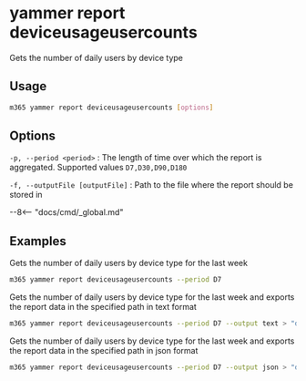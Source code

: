 # yammer report deviceusageusercounts

Gets the number of daily users by device type

## Usage

```sh
m365 yammer report deviceusageusercounts [options]
```

## Options

`-p, --period <period>`
: The length of time over which the report is aggregated. Supported values `D7,D30,D90,D180`

`-f, --outputFile [outputFile]`
: Path to the file where the report should be stored in

--8<-- "docs/cmd/_global.md"

## Examples

Gets the number of daily users by device type for the last week

```sh
m365 yammer report deviceusageusercounts --period D7
```

Gets the number of daily users by device type for the last week and exports the report data in the specified path in text format

```sh
m365 yammer report deviceusageusercounts --period D7 --output text > "deviceusageusercounts.txt"
```

Gets the number of daily users by device type for the last week and exports the report data in the specified path in json format

```sh
m365 yammer report deviceusageusercounts --period D7 --output json > "deviceusageusercounts.json"
```
